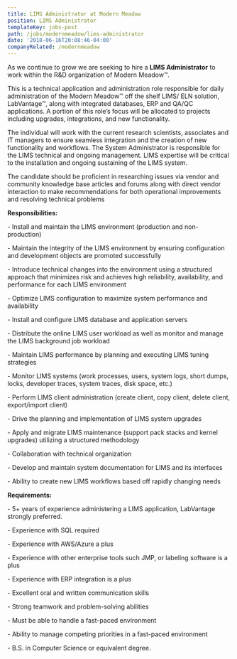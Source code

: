 ```yaml
---
title: LIMS Administrator at Modern Meadow
position: LIMS Administrator
templateKey: jobs-post
path: /jobs/modernmeadow/lims-administrator
date: '2018-06-16T20:08:46-04:00'
companyRelated: /modernmeadow
---
```

As we continue to grow we are seeking to hire a **LIMS Administrator** to work within the R&D organization of Modern Meadow™.

This is a technical application and administration role responsible for daily administration of the Modern Meadow™ off the shelf LIMS/ ELN solution, LabVantage™, along with integrated databases, ERP and QA/QC applications. A portion of this role’s focus will be allocated to projects including upgrades, integrations, and new functionality.

The individual will work with the current research scientists, associates and IT managers to ensure seamless integration and the creation of new functionality and workflows. The System Administrator is responsible for the LIMS technical and ongoing management. LIMS expertise will be critical to the installation and ongoing sustaining of the LIMS system.

The candidate should be proficient in researching issues via vendor and community knowledge base articles and forums along with direct vendor interaction to make recommendations for both operational improvements and resolving technical problems

**Responsibilities:**

\- Install and maintain the LIMS environment (production and non-production)

\- Maintain the integrity of the LIMS environment by ensuring configuration and development objects are promoted successfully

\- Introduce technical changes into the environment using a structured approach that minimizes risk and achieves high reliability, availability, and performance for each LIMS environment

\- Optimize LIMS configuration to maximize system performance and availability

\- Install and configure LIMS database and application servers

\- Distribute the online LIMS user workload as well as monitor and manage the LIMS background job workload

\- Maintain LIMS performance by planning and executing LIMS tuning strategies

\- Monitor LIMS systems (work processes, users, system logs, short dumps, locks, developer traces, system traces, disk space, etc.)

\- Perform LIMS client administration (create client, copy client, delete client, export/import client)

\- Drive the planning and implementation of LIMS system upgrades

\- Apply and migrate LIMS maintenance (support pack stacks and kernel upgrades) utilizing a structured methodology

\- Collaboration with technical organization

\- Develop and maintain system documentation for LIMS and its interfaces

\- Ability to create new LIMS workflows based off rapidly changing needs



**Requirements:**

\- 5+ years of experience administering a LIMS application, LabVantage strongly preferred.

\- Experience with SQL required

\- Experience with AWS/Azure a plus

\- Experience with other enterprise tools such JMP, or labeling software is a plus

\- Experience with ERP integration is a plus

\- Excellent oral and written communication skills

\- Strong teamwork and problem-solving abilities

\- Must be able to handle a fast-paced environment

\- Ability to manage competing priorities in a fast-paced environment

\- B.S. in Computer Science or equivalent degree.

